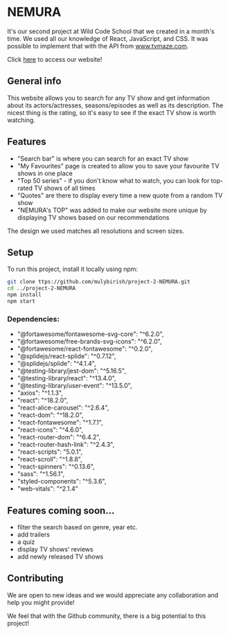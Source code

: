 # NEMURA

It's our second project at Wild Code School that we created in a month's time. We used all our knowledge of React, JavaScript, and CSS. It was possible to implement that with the API from www.tvmaze.com.

Click [here](https://nemura.netlify.app/) to access our website!

## General info

This website allows you to search for any TV show and get information about its actors/actresses, seasons/episodes as well as its description. The nicest thing is the rating, so it's easy to see if the exact TV show is worth watching. 

## Features

* "Search bar" is where you can search for an exact TV show
* "My Favourites" page is created to allow you to save your favourite TV shows in one place
* "Top 50 series" - if you don't know what to watch, you can look for top-rated TV shows of all times
* "Quotes" are there to display every time a new quote from a random TV show 
* "NEMURA's TOP" was added to make our website more unique by displaying TV shows based on our recommendations

The design we used matches all resolutions and screen sizes.

## Setup

To run this project, install it locally using npm:

```bash
git clone ttps://github.com/mulybirish/project-2-NEMURA.git
cd ../project-2-NEMURA
npm install
npm start
```

### Dependencies:
   * "@fortawesome/fontawesome-svg-core": "^6.2.0",
   * "@fortawesome/free-brands-svg-icons": "^6.2.0",
   * "@fortawesome/react-fontawesome": "^0.2.0",
   * "@splidejs/react-splide": "^0.7.12",
   * "@splidejs/splide": "^4.1.4",
   * "@testing-library/jest-dom": "^5.16.5",
   * "@testing-library/react": "^13.4.0",
   * "@testing-library/user-event": "^13.5.0",
   * "axios": "^1.1.3",
   * "react": "^18.2.0",
   * "react-alice-carousel": "^2.6.4",
   * "react-dom": "^18.2.0",
   * "react-fontawesome": "^1.7.1",
   * "react-icons": "^4.6.0",
   * "react-router-dom": "^6.4.2",
   * "react-router-hash-link": "^2.4.3",
   * "react-scripts": "5.0.1",
   * "react-scroll": "^1.8.8",
   * "react-spinners": "^0.13.6",
   * "sass": "^1.56.1",
   * "styled-components": "^5.3.6",
   * "web-vitals": "^2.1.4"
  
  
## Features coming soon...
* filter the search based on genre, year etc.
* add trailers
* a quiz 
* display TV shows’ reviews
* add newly released TV shows

## Contributing

We are open to new ideas and we would appreciate any collaboration and help you might provide!

We feel that with the Github community, there is a big potential to this project!
